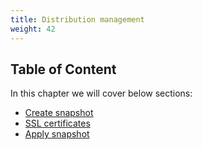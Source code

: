 ```yaml
---
title: Distribution management
weight: 42
---
```


## Table of Content
In this chapter we will cover below sections:

- [Create snapshot](./create-snapshot/readme)
- [SSL certificates](./ssl/readme)
- [Apply snapshot](./apply-snapshot/readme)

